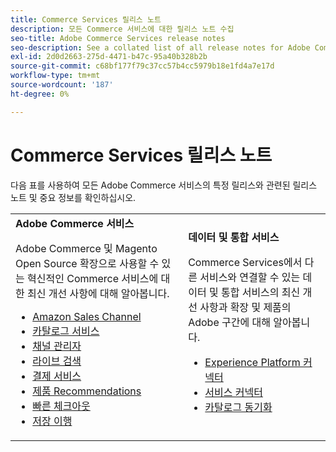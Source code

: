 ```yaml
---
title: Commerce Services 릴리스 노트
description: 모든 Commerce 서비스에 대한 릴리스 노트 수집
seo-title: Adobe Commerce Services release notes
seo-description: See a collated list of all release notes for Adobe Commerce Services and related data and integration services.
exl-id: 2d0d2663-275d-4471-b47c-95a40b328b2b
source-git-commit: c68bf177f79c37cc57b4cc5979b18e1fd4a7e17d
workflow-type: tm+mt
source-wordcount: '187'
ht-degree: 0%

---
```


# Commerce Services 릴리스 노트

다음 표를 사용하여 모든 Adobe Commerce 서비스의 특정 릴리스와 관련된 릴리스 노트 및 중요 정보를 확인하십시오.

<table>
  <tbody>
    <tr>
      <td><strong>Adobe Commerce 서비스</strong>
        <p>Adobe Commerce 및 Magento Open Source 확장으로 사용할 수 있는 혁신적인 Commerce 서비스에 대한 최신 개선 사항에 대해 알아봅니다.</p>
          <ul>
            <li><a href="https://experienceleague.adobe.com/docs/commerce-channels/amazon/release-notes.html">Amazon Sales Channel</a></li>
            <li><a href="https://experienceleague.adobe.com/docs/commerce-merchant-services/catalog-service/release-notes.html">카탈로그 서비스</a></li>
            <li><a href="https://experienceleague.adobe.com/docs/commerce-channels/channel-manager/release-notes.html">채널 관리자</a></li>
            <li><a href="https://experienceleague.adobe.com/docs/commerce-merchant-services/live-search/release-notes.html">라이브 검색</a></li>
            <li><a href="https://experienceleague.adobe.com/docs/commerce-merchant-services/payment-services/release-notes.html">결제 서비스</a></li>
            <li><a href="https://experienceleague.adobe.com/docs/commerce-merchant-services/product-recommendations/release-notes.html">제품 Recommendations</a></li>
            <li><a href="https://experienceleague.adobe.com/docs/commerce-merchant-services/quick-checkout/release-notes.html">빠른 체크아웃</a></li>
            <li><a href="https://experienceleague.adobe.com/docs/commerce-merchant-services/store-fulfillment/release-notes.html">저장 이행</a></li>
          </ul>
        </td>
      <td><strong>데이터 및 통합 서비스</strong>
        <p>Commerce Services에서 다른 서비스와 연결할 수 있는 데이터 및 통합 서비스의 최신 개선 사항과 확장 및 제품의 Adobe 구간에 대해 알아봅니다.</p>
          <ul>
            <li><a href="https://experienceleague.adobe.com/docs/commerce-merchant-services/experience-platform-connector/release-notes.html">Experience Platform 커넥터</a></li>
            <li><a href="https://experienceleague.adobe.com/docs/commerce-merchant-services/user-guides/saas.html">서비스 커넥터</a></li>
            <li><a href="https://experienceleague.adobe.com/docs/commerce-merchant-services/user-guides/data-services/catalog-sync.html">카탈로그 동기화</a></li>
          </ul>
      </td>
    </tr>
  </tbody>
</table>
